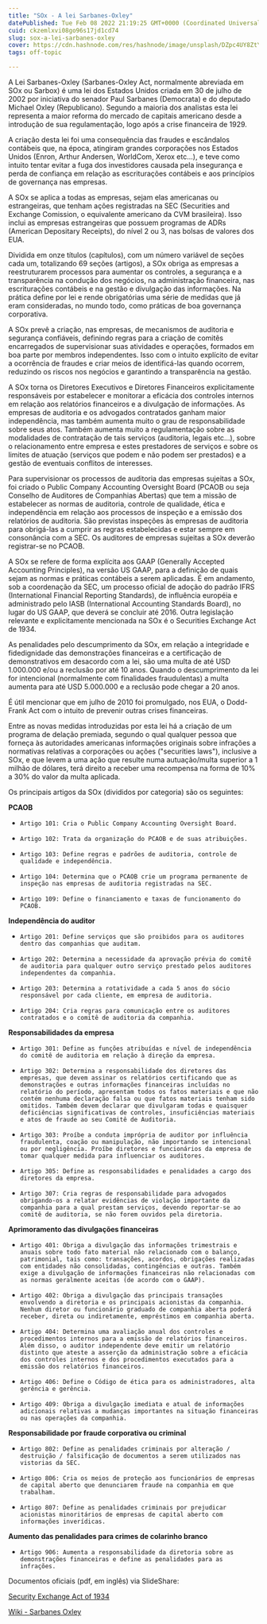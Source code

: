 ```yaml
---
title: "SOx - A lei Sarbanes-Oxley"
datePublished: Tue Feb 08 2022 21:19:25 GMT+0000 (Coordinated Universal Time)
cuid: ckzemlxvi08go96s17jd1cd74
slug: sox-a-lei-sarbanes-oxley
cover: https://cdn.hashnode.com/res/hashnode/image/unsplash/DZpc4UY8ZtY/upload/v1644354701864/-DsGxslMB.jpeg
tags: off-topic

---
```


A Lei Sarbanes-Oxley (Sarbanes-Oxley Act, normalmente abreviada em SOx ou Sarbox) é uma lei dos Estados Unidos criada em 30 de julho de 2002 por iniciativa do senador Paul Sarbanes (Democrata) e do deputado Michael Oxley (Republicano). Segundo a maioria dos analistas esta lei representa a maior reforma do mercado de capitais americano desde a introdução de sua regulamentação, logo após a crise financeira de 1929.


A criação desta lei foi uma consequência das fraudes e escândalos contábeis que, na época, atingiram grandes corporações nos Estados Unidos (Enron, Arthur Andersen, WorldCom, Xerox etc...), e teve como intuito tentar evitar a fuga dos investidores causada pela insegurança e perda de confiança em relação as escriturações contábeis e aos princípios de governança nas empresas.


A SOx se aplica a todas as empresas, sejam elas americanas ou estrangeiras, que tenham ações registradas na SEC (Securities and Exchange Comission, o equivalente americano da CVM brasileira). Isso inclui as empresas estrangeiras que possuem programas de ADRs (American Depositary Receipts), do nível 2 ou 3, nas bolsas de valores dos EUA.


Dividida em onze títulos (capítulos), com um número variável de seções cada um, totalizando 69 seções (artigos), a SOx obriga as empresas a reestruturarem processos para aumentar os controles, a segurança e a transparência na condução dos negócios, na administração financeira, nas escriturações contábeis e na gestão e divulgação das informações. Na prática define por lei e rende obrigatórias uma série de medidas que já eram consideradas, no mundo todo, como práticas de boa governança corporativa.


A SOx prevê a criação, nas empresas, de mecanismos de auditoria e segurança confiáveis, definindo regras para a criação de comitês encarregados de supervisionar suas atividades e operações, formados em boa parte por membros independentes. Isso com o intuito explícito de evitar a ocorrência de fraudes e criar meios de identificá-las quando ocorrem, reduzindo os riscos nos negócios e garantindo a transparência na gestão.


A SOx torna os Diretores Executivos e Diretores Financeiros explicitamente responsáveis por estabelecer e monitorar a eficácia dos controles internos em relação aos relatórios financeiros e a divulgação de informações. As empresas de auditoria e os advogados contratados ganham maior independência, mas também aumenta muito o grau de responsabilidade sobre seus atos. Também aumenta muito a regulamentação sobre as modalidades de contratação de tais serviços (auditoria, legais etc...), sobre o relacionamento entre empresa e estes prestadores de serviços e sobre os limites de atuação (serviços que podem e não podem ser prestados) e a gestão de eventuais conflitos de interesses.


Para supervisionar os processos de auditoria das empresas sujeitas a SOx, foi criado o Public Company Accounting Oversight Board (PCAOB ou seja Conselho de Auditores de Companhias Abertas) que tem a missão de estabelecer as normas de auditoria, controle de qualidade, ética e independência em relação aos processos de inspeção e a emissão dos relatórios de auditoria. São previstas inspeções às empresas de auditoria para obrigá-las a cumprir as regras estabelecidas e estar sempre em consonância com a SEC. Os auditores de empresas sujeitas a SOx deverão registrar-se no PCAOB.


A SOx se refere de forma explícita aos GAAP (Generally Accepted Accounting Principles), na versão US GAAP, para a definição de quais sejam as normas e práticas contábeis a serem aplicadas. É em andamento, sob a coordenação da SEC, um processo oficial de adoção do padrão IFRS (International Financial Reporting Standards), de influência européia e administrado pelo IASB (International Accounting Standards Board), no lugar do US GAAP, que deverá se concluir até 2016. Outra legislação relevante e explicitamente mencionada na SOx é o Securities Exchange Act de 1934.


As penalidades pelo descumprimento da SOx, em relação a integridade e fidedignidade das demonstrações financeiras e a certificação de demonstrativos em desacordo com a lei, são uma multa de até USD 1.000.000 e/ou a reclusão por até 10 anos. Quando o descumprimento da lei for intencional (normalmente com finalidades fraudulentas) a multa aumenta para até USD 5.000.000 e a reclusão pode chegar a 20 anos.


É útil mencionar que em julho de 2010 foi promulgado, nos EUA, o Dodd-Frank Act com o intuito de prevenir outras crises financeiras.

Entre as novas medidas introduzidas por esta lei há a criação de um programa de delação premiada, segundo o qual qualquer pessoa que forneça às autoridades americanas informações originais sobre infrações a normativas relativas a corporações ou ações ("securities laws"), inclusive a SOx, e que levem a uma ação que resulte numa autuação/multa superior a 1 milhão de dólares, terá direito a receber uma recompensa na forma de 10% a 30% do valor da multa aplicada.

Os principais artigos da SOx (divididos por categoria) são os seguintes:

**PCAOB**
-     Artigo 101: Cria o Public Company Accounting Oversight Board.
-     Artigo 102: Trata da organização do PCAOB e de suas atribuições.
-     Artigo 103: Define regras e padrões de auditoria, controle de qualidade e independência.
-     Artigo 104: Determina que o PCAOB crie um programa permanente de inspeção nas empresas de auditoria registradas na SEC.
-     Artigo 109: Define o financiamento e taxas de funcionamento do PCAOB.


**Independência do auditor**

-     Artigo 201: Define serviços que são proibidos para os auditores dentro das companhias que auditam.
-     Artigo 202: Determina a necessidade da aprovação prévia do comitê de auditoria para qualquer outro serviço prestado pelos auditores independentes da companhia.
-     Artigo 203: Determina a rotatividade a cada 5 anos do sócio responsável por cada cliente, em empresa de auditoria.
-     Artigo 204: Cria regras para comunicação entre os auditores contratados e o comitê de auditoria da companhia.


**Responsabilidades da empresa**

-     Artigo 301: Define as funções atribuídas e nível de independência do comitê de auditoria em relação à direção da empresa.
-     Artigo 302: Determina a responsabilidade dos diretores das empresas, que devem assinar os relatórios certificando que as demonstrações e outras informações financeiras incluídas no relatório do período, apresentam todos os fatos materiais e que não contém nenhuma declaração falsa ou que fatos materiais tenham sido omitidos. Também devem declarar que divulgaram todas e quaisquer deficiências significativas de controles, insuficiências materiais e atos de fraude ao seu Comitê de Auditoria.
-     Artigo 303: Proíbe a conduta imprópria de auditor por influência fraudulenta, coação ou manipulação, não importando se intencional ou por negligência. Proíbe diretores e funcionários da empresa de tomar qualquer medida para influenciar os auditores.
-     Artigo 305: Define as responsabilidades e penalidades a cargo dos diretores da empresa.
-     Artigo 307: Cria regras de responsabilidade para advogados obrigando-os a relatar evidências de violação importante da companhia para a qual prestam serviços, devendo reportar-se ao comitê de auditoria, se não forem ouvidos pela diretoria.


**Aprimoramento das divulgações financeiras**

-     Artigo 401: Obriga a divulgação das informações trimestrais e anuais sobre todo fato material não relacionado com o balanço, patrimonial, tais como: transações, acordos, obrigações realizadas com entidades não consolidadas, contingências e outras. Também exige a divulgação de informações financeiras não relacionadas com as normas geralmente aceitas (de acordo com o GAAP).
-     Artigo 402: Obriga a divulgação das principais transações envolvendo a diretoria e os principais acionistas da companhia. Nenhum diretor ou funcionário graduado de companhia aberta poderá receber, direta ou indiretamente, empréstimos em companhia aberta.
-     Artigo 404: Determina uma avaliação anual dos controles e procedimentos internos para a emissão de relatórios financeiros. Além disso, o auditor independente deve emitir um relatório distinto que ateste a asserção da administração sobre a eficácia dos controles internos e dos procedimentos executados para a emissão dos relatórios financeiros.
-     Artigo 406: Define o Código de ética para os administradores, alta gerência e gerência.
-     Artigo 409: Obriga a divulgação imediata e atual de informações adicionais relativas a mudanças importantes na situação financeiras ou nas operações da companhia.


**Responsabilidade por fraude corporativa ou criminal**

-     Artigo 802: Define as penalidades criminais por alteração / destruição / falsificação de documentos a serem utilizados nas vistorias da SEC.
-     Artigo 806: Cria os meios de proteção aos funcionários de empresas de capital aberto que denunciarem fraude na companhia em que trabalham.
-     Artigo 807: Define as penalidades criminais por prejudicar acionistas minoritários de empresas de capital aberto com informações inverídicas.

**Aumento das penalidades para crimes de colarinho branco**

-     Artigo 906: Aumenta a responsabilidade da diretoria sobre as demonstrações financeiras e define as penalidades para as infrações.


Documentos oficiais (pdf, em inglês) via SlideShare:

[Security Exchange Act of 1934](https://pt.slideshare.net/eternalvoid/security-exchange-act-of-1934)

[Wiki - Sarbanes Oxley](https://en.wikipedia.org/wiki/Sarbanes%E2%80%93Oxley_Act)
